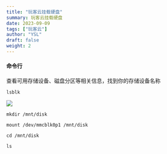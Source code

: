 ```yaml
---
title: "玩客云挂载硬盘"
summary: 玩客云挂载硬盘
date: 2023-09-09
tags: ["玩客云"]
author: "YSL"
draft: false
weight: 2
---
```


#### 命令行

查看可用存储设备、磁盘分区等相关信息，找到你的存储设备名称

```
lsblk
```

![](https://pic.imgdb.cn/item/64fc20e3661c6c8e54ee4823.jpg)

```
mkdir /mnt/disk
```

```
mount /dev/mmcblk0p1 /mnt/disk
```

```
cd /mnt/disk
```

```
ls
```

